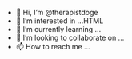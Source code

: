 - 👋 Hi, I’m @therapistdoge
- 👀 I’m interested in ...HTML
- 🌱 I’m currently learning ...
- 💞️ I’m looking to collaborate on ...
- 📫 How to reach me ...

<!---
therapistdoge/therapistdoge is a ✨ special ✨ repository because its `README.md` (this file) appears on your GitHub profile.
You can click the Preview link to take a look at your changes.
--->
